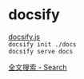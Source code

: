 # docsify

[docsify.js](https://docsify.js.org/#/zh-cn/quickstart)  
`docsify init ./docs`  
`docsify serve docs`

[全文搜索 - Search](https://docsify.js.org/#/zh-cn/plugins?id=全文搜索-search)
